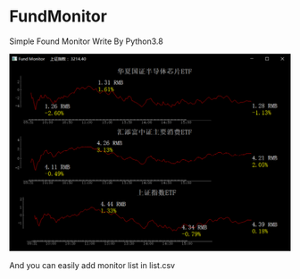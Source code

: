 # FundMonitor

Simple Found Monitor Write By Python3.8

   ![](pic.png)

And you can easily add monitor list in list.csv